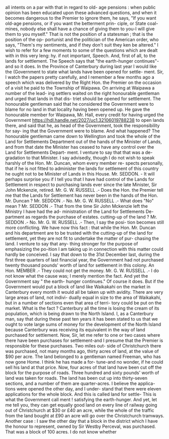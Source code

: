 all intents on a par with that in regard to old- age pensions : when public opinion has been educated upon these advanced questions, and when it becomes dangerous to the Premier to ignore them, he says, "If you want old-age pensions, or if you want the betterment prin- ciple, or State coal-mines, nobody else shall have a chance of giving them to you-I will give them to you myself." That is not the position of a statesman ; that is the position of the op- portunist and the politician of the American order, who says, "Them's my sentiments, and if they don't suit they ken be altered." I wish to refer for a few moments to some of the questions which are dealt with in this very leng: hy. if not important, Speech. And, first of all, to the lands for settlement. The Speech says that "the earth-hunger continues"-and so it does. In the Province of Canterbury during last year I would like the (Government to state what lands have been opened for settle- ment. Sir, I watch the papers pretty carefully, and I remember a few months ago a speech which was delivered by the Right Hon. the Premier on the occasion of a visit he paid to the Township of Waipawa. On arriving at Waipawa a number of the lead- ing settlers waited on the right honourable gentleman and urged that lands in that dis- triet should be opened for settlement. The honourable gentleman said that he considered the Government were to blame for no land in that locality having been opened up. He gave the honourable member for Waipawa, Mr. Hall, every credit for having urged the Government https://hdl.handle.net/2027/uc1.32106019788238 to open lands there, and said that he, as head of the Government, took the responsibility for say- ing that the Government were to blame. And what happened? The honourable gentleman came down to Wellington and took the whole of the Land for Settlements Department out of the hands of the Minister of Lands, and from that date the Minister has ceased to have any control over the Land for Settlements Depart- ment. I venture to say that that was a de- gradation to that Minister. I say advisedly, though I do not wish to speak harshly of the Hon. Mr. Duncan, whom every member re- spects personally, that if he is not fitted to administer the lands for settlement of this country he ought not to be Minister of Lands in this House. Mr. SEDDON. - It will perhaps surprise you if I tell you that I have had control of the Lands for Settlement in respect to purchasing lands ever since the late Minister, Sir John Mckenzie, retired. Mr. G. W. RUSSELL .- Does the Hon. the Premier tell me that the Lands for Settlement has never been in the hands of the Hon. Mr. Duncan ? Mr. SEDDON .- No. Mr. G. W. RUSSELL .- What does "No" mean ? Mr. SEDDON .- That from the time Sir John Mckenzie left the Ministry I have had the ad- ministration of the Land for Settlements De- partment as regards the purchase of estates. cutting-up of the land ? Mr. SEDDON .- No. Mr. G. W. RUSSELL .- Then, I say the posi- tion becomes still more conflicting. We have now this fact : that while the Hon. Mr. Duncan and his department are to be trusted with the cutting-up of the land for settlement, yet they are not fit to undertake the matter of pur- chasing the land. I venture to say that any- thing stronger for the purpose of emphasizing the po-ition I am taking up in connection with this matter could hardly be conceived. I say that down to the 31st December last, during the first three quarters of last financial year, the Government had not purchased twenty thousand pounds' worth of land for settlement in this colony. An Hon. MEMBER .- They could not get the money. Mr. G. W. RUSSELL .- I do not know what the cause was; I merely mention the fact. And yet the Government say " the earth- hunger continues." Of course it does. But if the Government would put a block of land like Waikakahi on the market in Canterbury every month it would all be taken up with avidity. There are very large areas of land, not indivi- dually equal in size to the area of Waikakahi, but in a number of sections even that area cf terri- tory could be put on the market. What is the fact ? Canterbury all the time is losing the cream of its population, which is being drawn to the North Island. I, as a Canterbury man, say that during these past ten years it has been stated to us that we ought to vote large sums of money for the development of the North Island because Canterbury was receiving its equivalent in the way of land purchased for settlement. Now, Sir, let me refer to one or two cases where there have been purchases for settlement-and I presume that the Premier is responsible for these purchases. Two miles out- side of Christchurch there was purchased, not many months ago, thirty acres of land, at the value of $90 per acre. The land belonged to a gentleman named Freeman, who has now gone Home. I think he has made a for- tune-and no wonder, if he could sell his land at that price. Now, four acres of that land have been cut off the block for the purpose of roads. Three hundred and sixty pounds' worth of land was taken for roads. The land has been cut up into thirty-seven sections, and a number of them are quarter-acres. I believe the applica- tions were opened the other day, and I under- stand that there were eleven applications for the whole block. And this is called land for settle- This is what the Government call ment ! satisfying the earth-hunger. And yet, let me tell you, they can get equally good land on every line of railway going out of Christchurch at $30 or £40 an acre, while the whole of the traffic from the land bought at £90 an acre will go over the Christchurch tramways. Another case : I saw the other day that a block in the district which I have the honour to represent, owned by Sir Westby Perceval, was purchased. That was a block of 100 acres. I do not know whether 